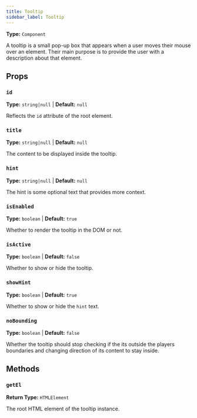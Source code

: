 ```yaml
---
title: Tooltip
sidebar_label: Tooltip
---
```


**Type:** `Component`

A tooltip is a small pop-up box that appears when a user moves their mouse over an element. Their main 
purpose is to provide the user with a description about that element.

## Props

### `id`

**Type:** `string|null` | **Default:** `null`

Reflects the `id` attribute of the root element.

### `title`

**Type:** `string|null` | **Default:** `null`

The content to be displayed inside the tooltip.

### `hint`

**Type:** `string|null` | **Default:** `null`

The hint is some optional text that provides more context.

### `isEnabled`

**Type:** `boolean` | **Default:** `true`

Whether to render the tooltip in the DOM or not.

### `isActive`

**Type:** `boolean` | **Default:** `false`

Whether to show or hide the tooltip.

### `showHint`

**Type:** `boolean` | **Default:** `true`

Whether to show or hide the `hint` text.

### `noBounding`

**Type:** `boolean` | **Default:** `false`

Whether the tooltip should stop checking if the its outside the players boundaries and 
changing direction of its content to stay inside.

## Methods

### `getEl`

**Return Type:** `HTMLElement`

The root HTML element of the tooltip instance.